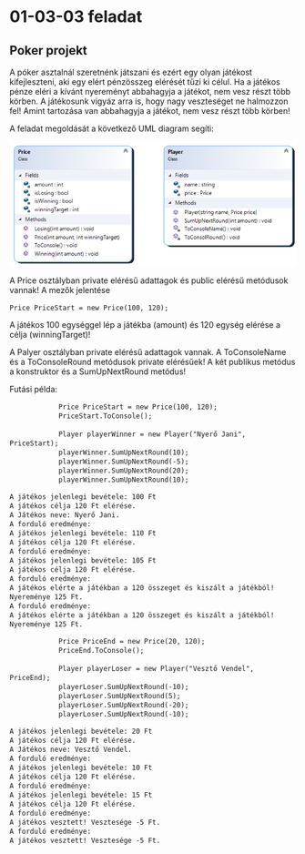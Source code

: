 # 01-03-03 feladat
## Poker projekt 


A póker asztalnál szeretnénk játszani és ezért egy olyan játékost kifejleszteni, aki egy elért pénzösszeg elérését tűzi ki célul. Ha a játékos pénze eléri a kívánt nyereményt abbahagyja a játékot, nem vesz részt több körben. A játékosunk vigyáz arra is, hogy nagy veszteséget ne halmozzon fel! Amint tartozása van abbahagyja a játékot, nem vesz részt több körben!


A feladat megoldását a következő UML diagram segíti:


![Póker](https://github.com/csarp-dotnet-core-oop-task/01-03-03-PokerProject/blob/main/PokerProjekt/poker.png)
 
A Price osztályban private elérésű adattagok és public elérésű metódusok vannak!
A mezők jelentése
```
Price PriceStart = new Price(100, 120);
```
A játékos 100 egységgel lép a játékba (amount) és 120 egység elérése a célja (winningTarget)!

A Palyer osztályban private elérésű adattagok vannak. A ToConsoleName és a ToConsoleRound metódusok private elérésűek! A két publikus metódus a konstruktor és a SumUpNextRound metódus!

Futási példa:
```
            Price PriceStart = new Price(100, 120);
            PriceStart.ToConsole();

            Player playerWinner = new Player("Nyerő Jani", PriceStart);
            playerWinner.SumUpNextRound(10);
            playerWinner.SumUpNextRound(-5);
            playerWinner.SumUpNextRound(20);
            playerWinner.SumUpNextRound(10);
```
```
A játékos jelenlegi bevétele: 100 Ft
A játékos célja 120 Ft elérése.
A Játékos neve: Nyerő Jani.
A forduló eredménye:
A játékos jelenlegi bevétele: 110 Ft
A játékos célja 120 Ft elérése.
A forduló eredménye:
A játékos jelenlegi bevétele: 105 Ft
A játékos célja 120 Ft elérése.
A forduló eredménye:
A játékos elérte a játékban a 120 összeget és kiszált a játékból! Nyereménye 125 Ft.
A forduló eredménye:
A játékos elérte a játékban a 120 összeget és kiszált a játékból! Nyereménye 125 Ft.
```
```
            Price PriceEnd = new Price(20, 120);
            PriceEnd.ToConsole();

            Player playerLoser = new Player("Vesztő Vendel", PriceEnd);
            playerLoser.SumUpNextRound(-10);
            playerLoser.SumUpNextRound(5);
            playerLoser.SumUpNextRound(-20);
            playerLoser.SumUpNextRound(-10);
```
```
A játékos jelenlegi bevétele: 20 Ft
A játékos célja 120 Ft elérése.
A Játékos neve: Vesztő Vendel.
A forduló eredménye:
A játékos jelenlegi bevétele: 10 Ft
A játékos célja 120 Ft elérése.
A forduló eredménye:
A játékos jelenlegi bevétele: 15 Ft
A játékos célja 120 Ft elérése.
A forduló eredménye:
A játékos vesztett! Vesztesége -5 Ft.
A forduló eredménye:
A játékos vesztett! Vesztesége -5 Ft.
```
